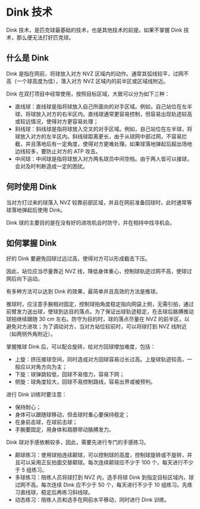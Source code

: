 # Dink 技术

Dink 技术，是匹克球最基础的技术，也是其他技术的前提。如果不掌握 Dink 技术，那么便无法打好匹克球。

## 什么是 Dink

Dink 是指在网前，将球放入对方 NVZ 区域内的动作。通常其弧线较平，过网不高（一个球高度为佳），落入对方 NVZ 区域内的前半区或区域线附近。

Dink 在双打项目中经常使用，按照目标区域，大致可以分为如下三种：

* 直线球：直线球是指将球放入自己所面向的对手区域。例如，自己站位在左半球，将球放入对方的右半区内。直线球通常更容易控制，但容易出现轨迹较高或较远情况，使得对方更容易处理；
* 斜线球：斜线球是指将球放入交叉的对手区域。例如，自己站位在左半球，将球放入对方的左半区内。斜线球距离更长，由于从球网中部过网，不容易拦截，并且落地后有一定角度，使得对方更难处理。如果球落地弹起后超出场地边线较多，要防止对方的 ATP 攻击。
* 中间球：中间球是指将球放入对方两名球员中间空档。由于两人皆可以接球，会对及时判断造成一定的困扰。

## 何时使用 Dink

当对方打过来的球落入 NVZ 较靠前部区域，并且在网前准备回球时，此时通常等球落地弹起后使用 Dink。

Dink 球的主要目的是在没有好的进攻机会时防守，并在相持中找寻机会。

## 如何掌握 Dink

好的 Dink 要避免回球过远过高，使得对方可以形成截击下压。

因此，站位应当尽量靠近 NVZ 线，降低身体重心，控制球轨迹过网不高，使球过网后向下运动。

有多种方法可以达到 Dink 的效果，最简单并且高效的方法是推球。

推球时，应注意手腕相对固定，控制球拍角度稳定指向网袋上侧，无需引拍，通过前臂发力送出球，使球到达目的落点。为了保证出球轨迹稳定，在击球后胳膊推动球拍继续跟随 30 cm 左右。防守为目的时，球的落点尽量在 NVZ 的前半区，以避免对方进攻；为了调动对方，当对方站位较前时，可以将球打到 NVZ 线附近（如两侧外角附近）。

掌握推球 Dink 后，可以配合旋转，给对方回球增加难度，包括：

* 上旋：挤压接球空间，同时造成对方回球容易过长过高。上旋球轨迹较高，一般应以对角方向为主；
* 下旋：球弹跳较低，回球不易借力，容易下网；
* 侧旋：球角度较大，回球不易控制路线，容易出界或被预判。

进行 Dink 训练时要注意：

* 保持耐心；
* 身体可以跟随球移动，但击球时重心要保持稳定；
* 在身前击球，在球前击球；
* 手腕要固定，用身体和肩膀带动胳膊发力。

Dink 球对手感依赖较多，因此，需要先进行专门的手感练习。

* 颠球练习：使用球拍连续颠球，可以控制球的高度，控制球旋转或不旋转，并且可以采用正反拍面交替颠球。每次连续颠球应不少于 100 个，每天进行不少于 5 组练习。
* 多球练习：陪练人员将球打到 NVZ 内，选手将球 Dink 到指定目标区域内，球过网不高。每次连续 Dink 应不少于 50 个，每天进行不少于 10 组练习。先练习直线球，稳定后再练习斜线球。
* 动态练习：陪练人员和选手在网前水平移动，同时进行 Dink 训练。

